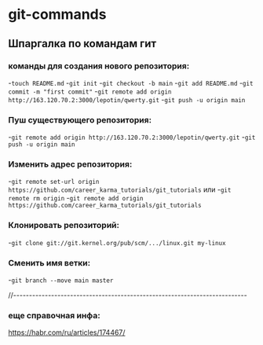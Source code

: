 # git-commands
## Шпаргалка по командам гит

### команды для создания нового репозитория:
-```touch README.md```
-```git init```
-```git checkout -b main```
-```git add README.md```
-```git commit -m "first commit"```
-```git remote add origin http://163.120.70.2:3000/lepotin/qwerty.git```
-```git push -u origin main```

### Пуш существующего репозитория:
-```git remote add origin http://163.120.70.2:3000/lepotin/qwerty.git```
-```git push -u origin main```

### Изменить адрес репозитория:
-```git remote set-url origin https://github.com/career_karma_tutorials/git_tutorials```
или
-```git remote rm origin```
-```git remote add origin https://github.com/career_karma_tutorials/git_tutorials```

### Клонировать репозиторий:
-```git clone git://git.kernel.org/pub/scm/.../linux.git my-linux```

### Сменить имя ветки:
-```git branch --move main master```


//--------------------------------------------------------------------------
### еще справочная инфа:
https://habr.com/ru/articles/174467/
